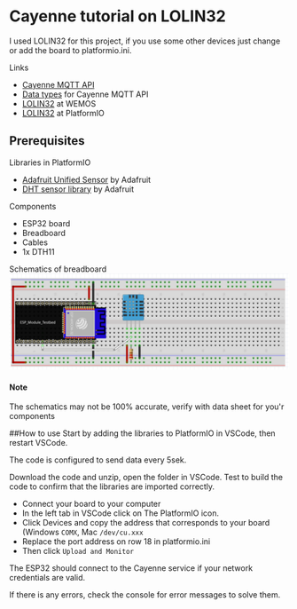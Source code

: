# Cayenne tutorial on LOLIN32
I used LOLIN32 for this project, if you use some other devices just change or add the board to platformio.ini.

Links
* [Cayenne MQTT API][Cayenne MQTT API]
* [Data types][Data types] for Cayenne MQTT API
* [LOLIN32][at WEMOS] at WEMOS
* [LOLIN32][at PlatformIO] at PlatformIO

## Prerequisites
Libraries in PlatformIO
* [Adafruit Unified Sensor][Adafruit Unified Sensor] by Adafruit
* [DHT sensor library][DHT sensor library] by Adafruit

Components
* ESP32 board
* Breadboard
* Cables
* 1x DTH11

Schematics of breadboard
![layout.png](layout.png)

#### Note
The schematics may not be 100% accurate, verify with data sheet for you'r components

##How to use
Start by adding the libraries to PlatformIO in VSCode, then restart VSCode.

The code is configured to send data every 5sek.

Download the code and unzip, open the folder in VSCode. Test to build the code to confirm that the libraries are imported correctly.
* Connect your board to your computer
* In the left tab in VSCode click on The PlatformIO icon.
* Click Devices and copy the address that corresponds to your board (Windows `COMX`, Mac `/dev/cu.xxx`
* Replace the port address on row 18 in platformio.ini
* Then click `Upload and Monitor`

The ESP32 should connect to the Cayenne service if your network credentials are valid.

If there is any errors, check the console for error messages to solve them.

[Cayenne MQTT API]: https://developers.mydevices.com/cayenne/docs/cayenne-mqtt-api/
[Data types]: https://community.mydevices.com/t/data-types-for-cayenne-mqtt-api/3714
[at WEMOS]: https://wiki.wemos.cc/products:lolin32:lolin32
[at PlatformIO]: https://docs.platformio.org/en/latest/boards/espressif32/lolin32.html
[Adafruit Unified Sensor]: https://platformio.org/lib/show/31/Adafruit%20Unified%20Sensor?utm_source=platformio&utm_medium=piohome
[DHT sensor library]: https://platformio.org/lib/show/19/DHT%20sensor%20library?utm_source=platformio&utm_medium=piohome